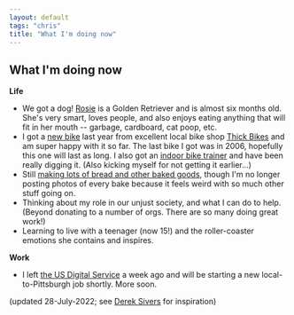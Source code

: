 ```yaml
---
layout: default
tags: "chris"
title: "What I'm doing now"
---
```


## What I'm doing now

__Life__

* We got a dog! [Rosie](https://www.instagram.com/p/CYxci6yt13l/) is a Golden
  Retriever and is almost six months old. She's very smart, loves people, and
  also enjoys eating anything that will fit in her mouth -- garbage, cardboard,
  cat poop, etc.
* I got a [new bike](https://surlybikes.com/bikes/midnight_special) last year
  from excellent local bike shop [Thick Bikes](https://thickbikes.com/)
  and am super happy with it so far. The last bike I got was in 2006, hopefully
  this one will last as long. I also got an
  [indoor bike trainer](https://www.wahoofitness.com/devices/bike-trainers/kickr)
  and have been really digging it. (Also kicking myself for not
  getting it earlier...)
* Still [making lots of bread and other baked goods](https://instagram.com/cwinterspgh),
  though I'm no longer posting photos of every bake because it feels weird with
  so much other stuff going on.
* Thinking about my role in our unjust society, and what I can do to help.
  (Beyond donating to a number of orgs. There are so many doing great work!)
* Learning to live with a teenager (now 15!) and the roller-coaster emotions
  she contains and inspires.

__Work__

* I left [the US Digital Service](https://usds.gov/) a week ago and will be
  starting a new local-to-Pittsburgh job shortly. More soon.

(updated 28-July-2022; see [Derek Sivers](http://sivers.org/now) for inspiration)
